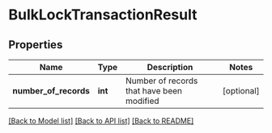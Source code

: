 # BulkLockTransactionResult

## Properties
Name | Type | Description | Notes
------------ | ------------- | ------------- | -------------
**number_of_records** | **int** | Number of records that have been modified | [optional] 

[[Back to Model list]](../README.md#documentation-for-models) [[Back to API list]](../README.md#documentation-for-api-endpoints) [[Back to README]](../README.md)


